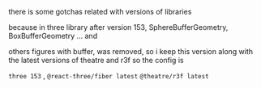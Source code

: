 there is some gotchas related with versions of libraries

because in three library after version 153, SphereBufferGeometry, BoxBufferGeometry ... and


others figures with buffer, was removed, so i keep this version along with the latest versions of
theatre and r3f 
so the config is 

`three 153` , `@react-three/fiber latest` `@theatre/r3f latest` 